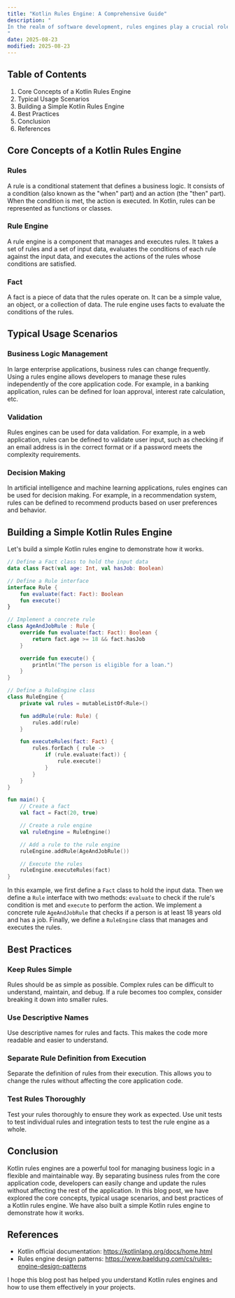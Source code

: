 ```yaml
---
title: "Kotlin Rules Engine: A Comprehensive Guide"
description: "
In the realm of software development, rules engines play a crucial role in separating business logic from the core application code. A rules engine allows developers to define, manage, and execute business rules in a flexible and maintainable way. Kotlin, a modern programming language that runs on the Java Virtual Machine (JVM), offers powerful features for building and using rules engines. This blog post will explore the core concepts, typical usage scenarios, and best practices of a Kotlin rules engine.
"
date: 2025-08-23
modified: 2025-08-23
---
```


## Table of Contents
1. Core Concepts of a Kotlin Rules Engine
2. Typical Usage Scenarios
3. Building a Simple Kotlin Rules Engine
4. Best Practices
5. Conclusion
6. References

## Core Concepts of a Kotlin Rules Engine
### Rules
A rule is a conditional statement that defines a business logic. It consists of a condition (also known as the "when" part) and an action (the "then" part). When the condition is met, the action is executed. In Kotlin, rules can be represented as functions or classes.

### Rule Engine
A rule engine is a component that manages and executes rules. It takes a set of rules and a set of input data, evaluates the conditions of each rule against the input data, and executes the actions of the rules whose conditions are satisfied.

### Fact
A fact is a piece of data that the rules operate on. It can be a simple value, an object, or a collection of data. The rule engine uses facts to evaluate the conditions of the rules.

## Typical Usage Scenarios
### Business Logic Management
In large enterprise applications, business rules can change frequently. Using a rules engine allows developers to manage these rules independently of the core application code. For example, in a banking application, rules can be defined for loan approval, interest rate calculation, etc.

### Validation
Rules engines can be used for data validation. For example, in a web application, rules can be defined to validate user input, such as checking if an email address is in the correct format or if a password meets the complexity requirements.

### Decision Making
In artificial intelligence and machine learning applications, rules engines can be used for decision making. For example, in a recommendation system, rules can be defined to recommend products based on user preferences and behavior.

## Building a Simple Kotlin Rules Engine
Let's build a simple Kotlin rules engine to demonstrate how it works.

```kotlin
// Define a Fact class to hold the input data
data class Fact(val age: Int, val hasJob: Boolean)

// Define a Rule interface
interface Rule {
    fun evaluate(fact: Fact): Boolean
    fun execute()
}

// Implement a concrete rule
class AgeAndJobRule : Rule {
    override fun evaluate(fact: Fact): Boolean {
        return fact.age >= 18 && fact.hasJob
    }

    override fun execute() {
        println("The person is eligible for a loan.")
    }
}

// Define a RuleEngine class
class RuleEngine {
    private val rules = mutableListOf<Rule>()

    fun addRule(rule: Rule) {
        rules.add(rule)
    }

    fun executeRules(fact: Fact) {
        rules.forEach { rule ->
            if (rule.evaluate(fact)) {
                rule.execute()
            }
        }
    }
}

fun main() {
    // Create a fact
    val fact = Fact(20, true)

    // Create a rule engine
    val ruleEngine = RuleEngine()

    // Add a rule to the rule engine
    ruleEngine.addRule(AgeAndJobRule())

    // Execute the rules
    ruleEngine.executeRules(fact)
}
```

In this example, we first define a `Fact` class to hold the input data. Then we define a `Rule` interface with two methods: `evaluate` to check if the rule's condition is met and `execute` to perform the action. We implement a concrete rule `AgeAndJobRule` that checks if a person is at least 18 years old and has a job. Finally, we define a `RuleEngine` class that manages and executes the rules.

## Best Practices
### Keep Rules Simple
Rules should be as simple as possible. Complex rules can be difficult to understand, maintain, and debug. If a rule becomes too complex, consider breaking it down into smaller rules.

### Use Descriptive Names
Use descriptive names for rules and facts. This makes the code more readable and easier to understand.

### Separate Rule Definition from Execution
Separate the definition of rules from their execution. This allows you to change the rules without affecting the core application code.

### Test Rules Thoroughly
Test your rules thoroughly to ensure they work as expected. Use unit tests to test individual rules and integration tests to test the rule engine as a whole.

## Conclusion
Kotlin rules engines are a powerful tool for managing business logic in a flexible and maintainable way. By separating business rules from the core application code, developers can easily change and update the rules without affecting the rest of the application. In this blog post, we have explored the core concepts, typical usage scenarios, and best practices of a Kotlin rules engine. We have also built a simple Kotlin rules engine to demonstrate how it works.

## References
- Kotlin official documentation: https://kotlinlang.org/docs/home.html
- Rules engine design patterns: https://www.baeldung.com/cs/rules-engine-design-patterns

I hope this blog post has helped you understand Kotlin rules engines and how to use them effectively in your projects.